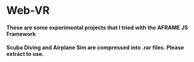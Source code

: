 # Web-VR
#### These are some experimental projects that I tried with the AFRAME JS Framework
#### Scuba Diving and Airplane Sim are compressed into .rar files. Please extract to use.

